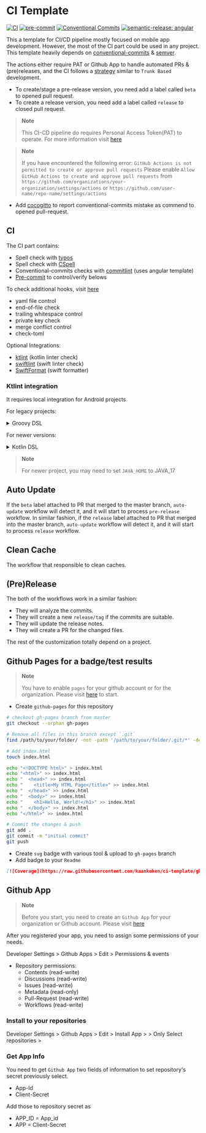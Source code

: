 # CI Template

[![CI](https://github.com/kaankoken/ci-template/actions/workflows/ci.yaml/badge.svg)](https://github.com/kaankoken/ci-template/actions/workflows/ci.yaml)
[![pre-commit](https://img.shields.io/badge/pre--commit-enabled-brightgreen?logo=pre-commit)](https://github.com/pre-commit/pre-commit)
[![Conventional Commits](https://img.shields.io/badge/Conventional%20Commits-1.0.0-%23FE5196?logo=conventionalcommits&logoColor=white)](https://conventionalcommits.org)
[![semantic-release: angular](https://img.shields.io/badge/semantic--release-angular-e10079?logo=semantic-release)](https://github.com/semantic-release/semantic-release)

This a template for CI/CD pipeline mostly focused on mobile app development. However, the most of the CI part could be used in any project.
This template heavily depends on [conventional-commits](https://www.conventionalcommits.org/en/v1.0.0/) & [semver](https://semver.org).

The actions either require PAT or Github App to handle automated PRs & (pre)releases, and the CI follows a [strategy](docs/branching_strategy.md) similar to `Trunk Based` development.

- To create/stage a pre-release version, you need add a label called `beta` to opened pull request.
- To create a release version, you need add a label called `release` to closed pull request.

> **Note**
>
> This CI-CD pipeline do requires Personal Access Token(PAT) to operate.
> For more information visit [here](https://docs.github.com/en/authentication/keeping-your-account-and-data-secure/managing-your-personal-access-tokens)

> **Note**
>
> If you have encountered the following error: `GitHub Actions is not permitted to create or approve pull requests`
> Please enable `Allow GitHub Actions to create and approve pull requests` from
> `https://github.com/organizations/your-organization/settings/actions` or
> `https://github.com/user-name/repo-name/settings/actions`

- Add [cocogitto](https://github.com/cocogitto/cocogitto-bot) to report conventional-commits mistake as commend to opened pull-request.

## CI
The CI part contains:

- Spell check with [typos](https://github.com/crate-ci/typos)
- Spell check with [CSpell](http://cspell.org)
- Conventional-commits checks with [commitlint](https://github.com/conventional-changelog/commitlint) (uses angular template)
- [Pre-commit](https://pre-commit.com) to control/verify belows

To check additional hooks, visit [here](https://pre-commit.com/hooks.html)

- yaml file control
- end-of-file check
- trailing whitespace control
- private key check
- merge conflict control
- check-toml

Optional Integrations:
- [ktlint](https://github.com/pinterest/ktlint) (kotlin linter check)
- [swiftlint](https://github.com/realm/SwiftLint) (swift linter check)
- [SwiftFormat](https://github.com/nicklockwood/SwiftFormat) (swift formatter)

### Ktlint integration

It requires local integration for Android projects

For legacy projects:

<details>
<summary>Groovy DSL</summary>

```groovy
/* build.gradle (android/my-application)*/
buildscript {
    ext {
        ...
        ktlint_version: '11.5.1'
    }

    dependencies {
        ...
        classpath "org.jlleitschuh.gradle:ktlint-gradle:$ktlint_version"
    }
}

/* build.gradle (:app)*/

apply plugin: "org.jlleitschuh.gradle.ktlint"
```
</details>

For newer versions:

<details>
<summary>Kotlin DSL</summary>

```kotlin
* build.gradle (android/my-application)*/
// Top-level build file where you can add configuration options common to all sub-projects/modules.
plugins {
    ...
    id("org.jlleitschuh.gradle.ktlint") version "11.5.1" apply false
}

/*build.gradle.kts (:app)*/

plugins {
    ...
    id("org.jlleitschuh.gradle.ktlint")
}

```
</details>

> **Note**
>
> For newer project, you may need to set `JAVA_HOME` to JAVA_17

<!--
### SwiftFormat

 TODO: will populate later

### SwiftLint

 TODO: will populate later
-->

## Auto Update

If the `beta` label attached to PR that merged to the master branch, `auto-update` workflow will detect it, and it will start to process `pre-release` workflow.
In similar fashion, if the `release` label attached to PR that merged into the master branch, `auto-update` workflow will detect it, and it will start to process `release` workflow.

## Clean Cache

The workflow that responsible to clean caches.

## (Pre)Release

The both of the workflows work in a similar fashion:

- They will analyze the commits.
- They will create a new `release/tag` if the commits are suitable.
- They will update the release notes.
- They will create a PR for the changed files.

The rest of the customization totally depend on a project.

## Github Pages for a badge/test results

> **Note**
>
> You have to enable `pages` for your github account or for the organization.
> Please visit [here](https://pages.github.com) to start.

- Create `github-pages` for this repository

```bash
# checkout gh-pages branch from master
git checkout --orphan gh-pages

# Remove all files in this branch except `.git`
find /path/to/your/folder/ -not -path '/path/to/your/folder/.git/*' -delete

# Add index.html
touch index.html

echo "<!DOCTYPE html>" > index.html
echo "<html>" >> index.html
echo "  <head>" >> index.html
echo "    <title>My HTML Page</title>" >> index.html
echo "  </head>" >> index.html
echo "  <body>" >> index.html
echo "    <h1>Hello, World!</h1>" >> index.html
echo "  </body>" >> index.html
echo "</html>" >> index.html

# Commit the changes & push
git add .
git commit -m "initial commit"
git push
```

- Create `svg` badge with various tool & upload to `gh-pages` branch
- Add badge to your `Readme`

```md
[![Coverage](https://raw.githubusercontent.com/kaankoken/ci-template/gh-pages/badge.svg)](https://kaankoken.github.io/ci-template/)
```

## Github App

> **Note**
>
> Before you start, you need to create an `Github App` for your organization or Github account.
> Please visit [here](https://docs.github.com/en/apps/creating-github-apps/registering-a-github-app/registering-a-github-app)

After you registered your app, you need to assign some permissions of your needs.

Developer Settings > Github Apps > Edit > Permissions & events

- Repository permissions:
    - Contents (read-write)
    - Discussions (read-write)
    - Issues (read-write)
    - Metadata (read-only)
    - Pull-Request (read-write)
    - Workflows (read-write)

### Install to your repositories

Developer Settings > Github Apps > Edit > Install App > <Org-or-GH-User> > Only Select repositories > <Your-Repo>

### Get App Info

You need to get `Github App` two fields of information to set repository's secret previously select.

- App-Id
- Client-Secret

Add those to repository secret as

- APP_ID = App_id
- APP = Client-Secret
